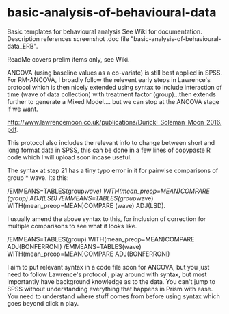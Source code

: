 # basic-analysis-of-behavioural-data
Basic templates for behavioural analysis
See Wiki for documentation. Description references screenshot .doc file "basic-analysis-of-behavioural-data_ERB".

ReadMe covers prelim items only, see Wiki. 






ANCOVA (using baseline values as a co-variate) is still best applied in SPSS.
For RM-ANCOVA, I broadly follow the relevent early steps in Lawrence's protocol which is then nicely extended using syntax to include interaction of time (wave of data collection) with treatment factor (group)...then extends further to generate a Mixed Model....  but we can stop at the ANCOVA stage if we want. 

http://www.lawrencemoon.co.uk/publications/Duricki_Soleman_Moon_2016.pdf.

This protocol also includes the relevant info to change between short and long format data in SPSS, this can be done in a few lines of copypaste R code which I will upload soon incase useful.


The syntax at step 21 has a tiny typo error in it for pairwise comparisons of group * wave. Its this:

/EMMEANS=TABLES(group*wave) WITH(mean_preop=MEAN)COMPARE (group) ADJ(LSD) /EMMEANS=TABLES(group*wave) WITH(mean_preop=MEAN)COMPARE (wave) ADJ(LSD).


I usually amend the above syntax to this, for inclusion of correction for multiple comparisons to see what it looks like. 

 /EMMEANS=TABLES(group) WITH(mean_preop=MEAN)COMPARE ADJ(BONFERRONI) 
  /EMMEANS=TABLES(wave) WITH(mean_preop=MEAN)COMPARE ADJ(BONFERRONI)


I aim to put relevant syntax in a code file soon for ANCOVA, but you just need to follow Lawrence's protocol , play around with syntax, but most importantly have background knowledge as to the data. You can't jump to SPSS without understanding everything that happens in Prism with ease. You need to understand where stuff comes from before using syntax which goes beyond click n play. 
